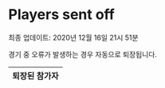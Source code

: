 # Players sent off
최종 업데이트: 2020년 12월 16일 21시 51분


경기 중 오류가 발생하는 경우 자동으로 퇴장됩니다.


| 퇴장된 참가자 |
|:---:|